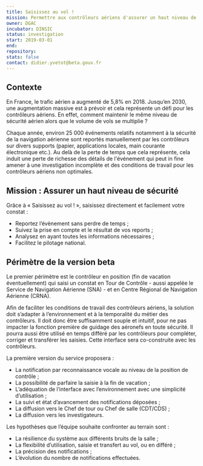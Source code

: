 ```yaml
---
title: Saisissez au vol !
mission: Permettre aux contrôleurs aériens d'assurer un haut niveau de sécurité
owner: DGAC
incubator: DINSIC
status: investigation
start: 2019-03-01
end:
repository:
stats: false
contact: didier.yvetot@beta.gouv.fr
---
```


## Contexte

En France, le trafic aérien a augmenté de 5,8% en 2018. Jusqu’en 2030, une augmentation massive est à prévoir et cela représente un défi pour les contrôleurs aériens. En effet, comment maintenir le même niveau de sécurité aérien alors que le volume de vols se multiplie ?

Chaque année, environ 25 000 événements relatifs notamment à la sécurité de la navigation aérienne sont reportés manuellement par les contrôleurs sur divers supports (papier, applications locales, main courante électronique etc.). Au delà de la perte de temps que cela représente, cela induit une perte de richesse des détails de l'événement qui peut in fine amener à une investigation incomplète et des conditions de travail pour les contrôleurs aériens non optimales.

## Mission : Assurer un haut niveau de sécurité

Grâce à « Saisissez au vol ! », saisissez directement et facilement votre constat :
- Reportez l’évènement sans perdre de temps ;
- Suivez la prise en compte et le résultat de vos reports ;
- Analysez en ayant toutes les informations nécessaires ;
- Facilitez le pilotage national.

## Périmètre de la version beta

Le premier périmètre est le contrôleur en position (fin de vacation éventuellement) qui saisi un constat en Tour de Contrôle - aussi appelée le Service de Navigation Aérienne (SNA) - et en Centre Régional de Navigation Aérienne (CRNA).

Afin de faciliter les conditions de travail des contrôleurs aériens, la solution doit s’adapter à l’environnement et à la temporalité du métier des contrôleurs. Il doit donc être suffisamment souple et intuitif, pour ne pas impacter la fonction première de guidage des aéronefs en toute sécurité. Il pourra aussi être utilisé en temps différé par les contrôleurs pour compléter, corriger et transférer les saisies. Cette interface sera co-construite avec les contrôleurs.

La première version du service proposera :
- La notification par reconnaissance vocale au niveau de la position de contrôle ;
- La possibilité de parfaire la saisie à la fin de vacation ;
- L’adéquation de l’interface avec l’environnement avec une simplicité d’utilisation ;
- La suivi et état d’avancement des notifications déposées ;
- La diffusion vers le Chef de tour ou Chef de salle (CDT/CDS) ;
- La diffusion vers les investigateurs.

Les hypothèses que l’équipe souhaite confronter au terrain sont :
- La résilience du système aux différents bruits de la salle ;
- La flexibilité d’utilisation, saisie et transfert au vol, ou en différé ;
- La précision des notifications ;
- L’évolution du nombre de notifications effectuées.
